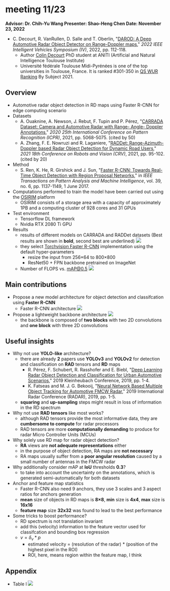# **meeting 11/23**
**Advisor: Dr. Chih-Yu Wang
Presenter: Shao-Heng Chen
Date: November 23, 2022**


- C. Decourt, R. VanRullen, D. Salle and T. Oberlin, "[DAROD: A Deep Automotive Radar Object Detector on Range-Doppler maps](https://ieeexplore.ieee.org/document/9827281)," *2022 IEEE Intelligent Vehicles Symposium (IV)*, 2022, pp. 112-118.
  - Author [Colin Decourt](https://scholar.google.com.tw/citations?hl=zh-TW&user=ffntya4AAAAJ) PhD student at ANITI (Artificial and Natural Intelligence Toulouse Institute)
  - Université fédérale Toulouse Midi-Pyrénées is one of the top universities in Toulouse, France. It is ranked #301-350 in [QS WUR Ranking](https://www.mastersportal.com/rankings-reviews/17168/federal-university-of-toulouse-midi-pyrnes.html) By Subject 2021.



## **Overview**
- Automotive radar object detection in RD maps using Faster R-CNN for edge computing scenario
- Datasets
  - A. Ouaknine, A. Newson, J. Rebut, F. Tupin and P. Pérez, "[CARRADA Dataset: Camera and Automotive Radar with Range- Angle- Doppler Annotations](https://ieeexplore.ieee.org/abstract/document/9413181)," *2020 25th International Conference on Pattern Recognition (ICPR)*, 2021, pp. 5068-5075. (cited by 50)
  - A. Zhang, F. E. Nowruzi and R. Laganiere, "[RADDet: Range-Azimuth-Doppler based Radar Object Detection for Dynamic Road Users](https://ieeexplore.ieee.org/document/9469418)," *2021 18th Conference on Robots and Vision (CRV)*, 2021, pp. 95-102. (cited by 20)
- Method
  - S. Ren, K. He, R. Girshick and J. Sun, "[Faster R-CNN: Towards Real-Time Object Detection with Region Proposal Networks](https://ieeexplore.ieee.org/document/7485869)," in *IEEE Transactions on Pattern Analysis and Machine Intelligence*, vol. 39, no. 6, pp. 1137-1149, 1 June 2017.
- Computations performed to train the model have been carried out using the [OSIRIM](https://www.irit.fr/en/plateformes/our-platform-osirim/) platform
  - OSIRIM consists of a storage area with a capacity of approximately 1PB and a computing cluster of 928 cores and 31 GPUs
- Test environment
  - Tensorflow DL framework
  - Nvidia RTX 2080 Ti GPU
- Results
  - results of different models on CARRADA and RADDet datasets (Best results are shown in **bold**, second best are underlined)
![](https://i.imgur.com/rRiebN1.png)
  - they select [Torchvision Faster R-CNN](https://pytorch.org/vision/main/models/faster_rcnn.html) implementation using the default hyper-parameters
    - resize the input from 256×64 to 800×800
    - ResNet50 + FPN backbone pretrained on ImageNet
  - Number of FLOPS vs. mAP@0.5
![](https://i.imgur.com/uEA7Cq3.png)








## **Main contributions**
- Propose a new model architecture for object detection and classifcation using **Faster R-CNN**
  - Faster R-CNN architecture
![](https://i.imgur.com/on33sGv.png)
- Propose a lightweight backbone architecture
![](https://i.imgur.com/VrPQQLK.png)
  - the backbone is composed of **two blocks** with two 2D convolutions and **one block** with three 2D convolutions


## **Useful insights**
- Why not use **YOLO-like** architecture?
  - there are already **2** papers use **YOLOv3** and **YOLOv2** for detection and classification on **RAD** tensors and **RD** maps
    - R. Pérez, F. Schubert, R. Rasshofer and E. Biebl, "[Deep Learning Radar Object Detection and Classification for Urban Automotive Scenarios](https://ieeexplore.ieee.org/abstract/document/8890199)," 2019 Kleinheubach Conference, 2019, pp. 1-4.
    - K. Fatseas and M. J. G. Bekooij, "[Neural Network Based Multiple Object Tracking for Automotive FMCW Radar](https://ieeexplore.ieee.org/abstract/document/9078996)," 2019 International Radar Conference (RADAR), 2019, pp. 1-5.
  - **squaring** and **up-sampling** steps might result in loss of information in the RD spectrum
- Why not use **RAD tensors** like most works?
  - although RAD tensors provide the most informative data, they are **cumbersome to compute** for radar processors
  - RAD tensors are more **computationally demanding** to produce for radar Micro Controller Units (MCUs)
- Why solely use RD map for radar object detection?
  - **RA** views are **not adequate representations** either
  - in the purpose of object detection, RA maps are **not necessary**
  - RA maps usually suffer from a **poor angular resolution** caused by a small number of antennas in the FMCW radar
- Why additionally consider mAP at **IoU** thresholds **0.3**?
  - to take into account the uncertainty on the annotations, which is generated semi-automatically for both datasets
- Anchor and feature map statistics
  - Faster R-CNN also need 9 anchors, they use 3 scales and 3 aspect ratios for anchors generation
  - **mean** size of objects in RD maps is **8×8**, **min** size is **4x4**, **max** size is **16x16**
  - **feature map** size **32x32** was found to lead to the best performance
- Some tricks to boost performance?
  - RD spectrum is not translation invariant
  - add this (velocity) information to the feature vector used for classifcation and bounding box regression
  - $v = \delta_v * p$
    - estimated velocity = (resolution of the radar) * (position of the highest pixel in the ROI) 
    - ROI, here, means region within the feature map, I think




## **Appendix**
- Table I
![](https://i.imgur.com/aa6zvy1.png)



